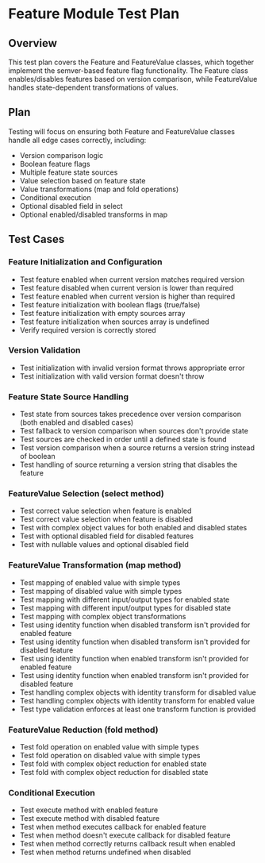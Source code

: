 # Feature Module Test Plan

## Overview
This test plan covers the Feature and FeatureValue classes, which together implement the semver-based feature flag functionality. The Feature class enables/disables features based on version comparison, while FeatureValue handles state-dependent transformations of values.

## Plan
Testing will focus on ensuring both Feature and FeatureValue classes handle all edge cases correctly, including:
- Version comparison logic
- Boolean feature flags
- Multiple feature state sources
- Value selection based on feature state
- Value transformations (map and fold operations)
- Conditional execution
- Optional disabled field in select
- Optional enabled/disabled transforms in map

## Test Cases

### Feature Initialization and Configuration
- Test feature enabled when current version matches required version
- Test feature disabled when current version is lower than required
- Test feature enabled when current version is higher than required
- Test feature initialization with boolean flags (true/false)
- Test feature initialization with empty sources array
- Test feature initialization when sources array is undefined
- Verify required version is correctly stored

### Version Validation
- Test initialization with invalid version format throws appropriate error
- Test initialization with valid version format doesn't throw

### Feature State Source Handling
- Test state from sources takes precedence over version comparison (both enabled and disabled cases)
- Test fallback to version comparison when sources don't provide state
- Test sources are checked in order until a defined state is found
- Test version comparison when a source returns a version string instead of boolean
- Test handling of source returning a version string that disables the feature

### FeatureValue Selection (select method)
- Test correct value selection when feature is enabled
- Test correct value selection when feature is disabled
- Test with complex object values for both enabled and disabled states
- Test with optional disabled field for disabled features
- Test with nullable values and optional disabled field

### FeatureValue Transformation (map method)
- Test mapping of enabled value with simple types
- Test mapping of disabled value with simple types
- Test mapping with different input/output types for enabled state
- Test mapping with different input/output types for disabled state
- Test mapping with complex object transformations
- Test using identity function when disabled transform isn't provided for enabled feature
- Test using identity function when disabled transform isn't provided for disabled feature
- Test using identity function when enabled transform isn't provided for enabled feature
- Test using identity function when enabled transform isn't provided for disabled feature
- Test handling complex objects with identity transform for disabled value
- Test handling complex objects with identity transform for enabled value
- Test type validation enforces at least one transform function is provided

### FeatureValue Reduction (fold method)
- Test fold operation on enabled value with simple types
- Test fold operation on disabled value with simple types
- Test fold with complex object reduction for enabled state
- Test fold with complex object reduction for disabled state

### Conditional Execution
- Test execute method with enabled feature
- Test execute method with disabled feature
- Test when method executes callback for enabled feature
- Test when method doesn't execute callback for disabled feature
- Test when method correctly returns callback result when enabled
- Test when method returns undefined when disabled